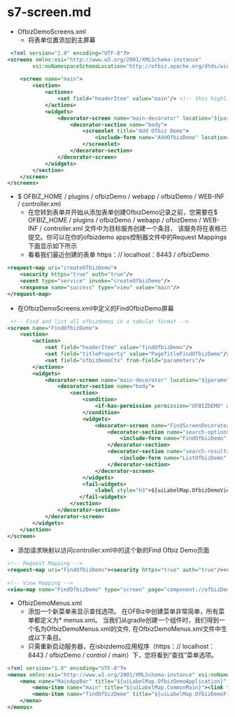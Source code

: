 # s7-screen.md
+ OfbizDemoScreens.xml
    * 将表单位置添加到主屏幕

```xml
 <?xml version="1.0" encoding="UTF-8"?>
<screens xmlns:xsi="http://www.w3.org/2001/XMLSchema-instance"
        xsi:noNamespaceSchemaLocation="http://ofbiz.apache.org/dtds/widget-screen.xsd">
  
    <screen name="main">
        <section>
            <actions>
                <set field="headerItem" value="main"/> <!-- this highlights the selected menu-item with name "main" -->
            </actions>
            <widgets>
                <decorator-screen name="main-decorator" location="${parameters.mainDecoratorLocation}">
                    <decorator-section name="body">
                        <screenlet title="Add Ofbiz Demo">
                            <include-form name="AddOfbizDemo" location="component://ofbizDemo/widget/OfbizDemoForms.xml"/>
                        </screenlet>
                    </decorator-section>
                </decorator-screen>
            </widgets>
        </section>
    </screen>
</screens>
```

+ $ OFBIZ_HOME / plugins / ofbizDemo / webapp / ofbizDemo / WEB-INF / controller.xml 
    * 在您转到表单并开始从添加表单创建OfbizDemo记录之前，您需要在$ OFBIZ_HOME / plugins / ofbizDemo / webapp / ofbizDemo / WEB-INF / controller.xml  文件中为目标服务创建一个条目，  该服务将在表格已提交。你可以在你的ofbizdemo apps控制器文件中的Request Mappings下面显示如下所示
    * 看看我们最近创建的表单  https：// localhost：8443 / ofbizDemo

```xml
<request-map uri="createOfbizDemo">
    <security https="true" auth="true"/>
    <event type="service" invoke="createOfbizDemo"/>
    <response name="success" type="view" value="main"/>
</request-map>
```

+ 在OfbizDemoScreens.xml中定义的FindOfbizDemo屏幕

```xml
 <!-- Find and list all ofbizdemos in a tabular format -->
<screen name="FindOfbizDemo">
    <section>
        <actions>
            <set field="headerItem" value="findOfbizDemo"/>
            <set field="titleProperty" value="PageTitleFindOfbizDemo"/>
            <set field="ofbizDemoCtx" from-field="parameters"/>
        </actions>
        <widgets>
            <decorator-screen name="main-decorator" location="${parameters.mainDecoratorLocation}">
                <decorator-section name="body">
                    <section>
                        <condition>
                            <if-has-permission permission="OFBIZDEMO" action="_VIEW"/>
                        </condition>
                        <widgets>
                            <decorator-screen name="FindScreenDecorator" location="component://common/widget/CommonScreens.xml">
                                <decorator-section name="search-options">
                                    <include-form name="FindOfbizDemo" location="component://ofbizDemo/widget/OfbizDemoForms.xml"/>
                                </decorator-section>
                                <decorator-section name="search-results">
                                    <include-form name="ListOfbizDemo" location="component://ofbizDemo/widget/OfbizDemoForms.xml"/>
                                </decorator-section>
                            </decorator-screen>
                        </widgets>
                        <fail-widgets>
                            <label style="h3">${uiLabelMap.OfbizDemoViewPermissionError}</label>
                       </fail-widgets>
                    </section>
                </decorator-section>
            </decorator-screen>
        </widgets>
    </section>
</screen>
```

+ 添加请求映射以访问controller.xml中的这个新的Find Ofbiz Demo页面

```xml
<!-- Request Mapping -->
<request-map uri="FindOfbizDemo"><security https="true" auth="true"/><response name="success" type="view" value="FindOfbizDemo"/></request-map>
   
<!-- View Mapping -->
<view-map name="FindOfbizDemo" type="screen" page="component://ofbizDemo/widget/OfbizDemoScreens.xml#FindOfbizDemo"/>
```

+ OfbizDemoMenus.xml
    * 添加一个新菜单来显示查找选项。 在OFBiz中创建菜单非常简单，所有菜单都定义为* menus.xml。 当我们从gradle创建一个组件时，我们得到一个名为OfbizDemoMenus.xml的文件, 在OfbizDemoMenus.xml文件中生成以下条目。
    * 只需重新启动服务器，在isbizdemo应用程序（https：// localhost：8443 / ofbizDemo / control / main）下，您将看到“查找”菜单选项。

```xml
<?xml version="1.0" encoding="UTF-8"?>
<menus xmlns:xsi="http://www.w3.org/2001/XMLSchema-instance" xsi:noNamespaceSchemaLocation="http://ofbiz.apache.org/dtds/widget-menu.xsd">
    <menu name="MainAppBar" title="${uiLabelMap.OfbizDemoApplication}" extends="CommonAppBarMenu" extends-resource="component://common/widget/CommonMenus.xml">
        <menu-item name="main" title="${uiLabelMap.CommonMain}"><link target="main"/></menu-item>
        <menu-item name="findOfbizDemo" title="${uiLabelMap.OfbizDemoFind}"><link target="FindOfbizDemo"/></menu-item>
    </menu>
</menus>
```

